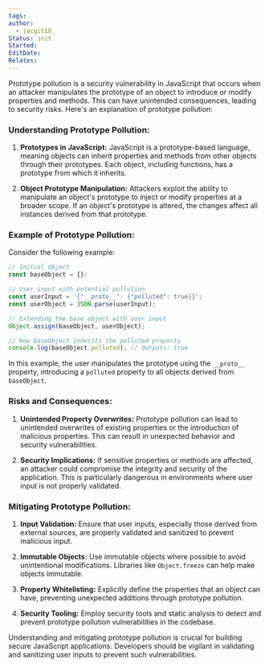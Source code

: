 ```yaml
---
tags: 
author:
  - jacgit18
Status: init
Started: 
EditDate: 
Relates:
---
```

Prototype pollution is a security vulnerability in JavaScript that occurs when an attacker manipulates the prototype of an object to introduce or modify properties and methods. This can have unintended consequences, leading to security risks. Here's an explanation of prototype pollution:

### Understanding Prototype Pollution:

1. **Prototypes in JavaScript:**
   JavaScript is a prototype-based language, meaning objects can inherit properties and methods from other objects through their prototypes. Each object, including functions, has a prototype from which it inherits.

2. **Object Prototype Manipulation:**
   Attackers exploit the ability to manipulate an object's prototype to inject or modify properties at a broader scope. If an object's prototype is altered, the changes affect all instances derived from that prototype.

### Example of Prototype Pollution:

Consider the following example:

```javascript
// Initial object
const baseObject = {};

// User input with potential pollution
const userInput = '{"__proto__": {"polluted": true}}';
const userObject = JSON.parse(userInput);

// Extending the base object with user input
Object.assign(baseObject, userObject);

// Now baseObject inherits the polluted property
console.log(baseObject.polluted); // Outputs: true
```

In this example, the user manipulates the prototype using the `__proto__` property, introducing a `polluted` property to all objects derived from `baseObject`.

### Risks and Consequences:

1. **Unintended Property Overwrites:**
   Prototype pollution can lead to unintended overwrites of existing properties or the introduction of malicious properties. This can result in unexpected behavior and security vulnerabilities.

2. **Security Implications:**
   If sensitive properties or methods are affected, an attacker could compromise the integrity and security of the application. This is particularly dangerous in environments where user input is not properly validated.

### Mitigating Prototype Pollution:

1. **Input Validation:**
   Ensure that user inputs, especially those derived from external sources, are properly validated and sanitized to prevent malicious input.

2. **Immutable Objects:**
   Use immutable objects where possible to avoid unintentional modifications. Libraries like `Object.freeze` can help make objects immutable.

3. **Property Whitelisting:**
   Explicitly define the properties that an object can have, preventing unexpected additions through prototype pollution.

4. **Security Tooling:**
   Employ security tools and static analysis to detect and prevent prototype pollution vulnerabilities in the codebase.

Understanding and mitigating prototype pollution is crucial for building secure JavaScript applications. Developers should be vigilant in validating and sanitizing user inputs to prevent such vulnerabilities.